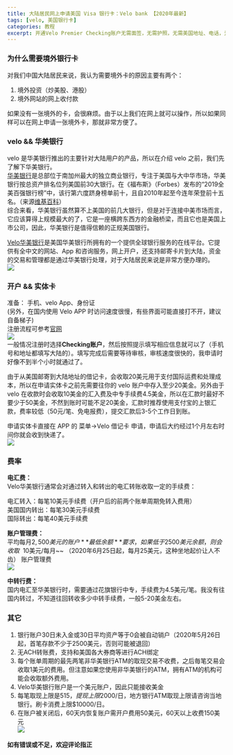 ```yaml
---
title: 大陆居民网上申请美国 Visa 银行卡：Velo bank 【2020年最新】
tags: [velo, 美国银行卡]
categories: 教程
excerpt: 开通Velo Premier Checking账户无需面签，无需护照，无需美国地址、电话，无开户费，无最低资金要求，免费办理。
---
```


### 为什么需要境外银行卡
对我们中国大陆居民来说，我认为需要境外卡的原因主要有两个： 
1. 境外投资（炒美股、港股）
2. 境外网站的网上收付款

如果没有一张境外的卡，会很麻烦。由于以上我们在网上就可以操作，所以如果同样可以在网上申请一张境外卡，那就非常方便了。

### velo && 华美银行
velo 是华美银行推出的主要针对大陆用户的产品，所以在介绍 velo 之前，我们先了解下华美银行。  
[华美银行](https://www.eastwestbank.com.cn/)是总部位于南加州最大的独立商业银行，专注于美国与大中华市场，华美银行按总资产排名位列美国前30大银行。在《福布斯》（Forbes）发布的“2019全美百强银行榜”中，该行第六度跻身榜单前十，且自2010年起至今连年荣登前十五名。（来源[维基百科](https://zh.wikipedia.org/wiki/%E5%8D%8E%E7%BE%8E%E9%93%B6%E8%A1%8C)）  
综合来看，华美银行虽然算不上美国的前几大银行，但是对于连接中美市场而言，它应该算得上规模最大的了，它是一座横跨东西方的金融桥梁，而且它也是美国上市公司，因此，华美银行是值得信赖的正规美国银行。

[Velo华美银行](https://www.velobank.com/cn.html)是美国华美银行所拥有的一个提供全球银行服务的在线平台。它提供有全中文的网站、App 和咨询服务，网上开户，还支持邮寄卡片到大陆，资金的交易和管理都是通过华美银行处理，对于大陆居民来说是非常方便办理的。  
![]({{site.url}}/downloads/velo/velo-info.png)  

### 开户 && 实体卡
准备： 手机、velo App、身份证  
(另外，在国内使用 Velo APP 时访问速度很慢，有些界面可能直接打不开，建议自备梯子)  
注册流程可参考[官网](https://www.velobank.com/cn.html)  
![]({{site.url}}/downloads/velo/apply.png)  
一般情况注册时选择**Checking账户**，然后按照提示填写相应信息就可以了（手机号和地址都填写大陆的）。填写完成后需要等待审核，审核速度很快的，我申请时好像不到半个小时就通过了。  

由于从美国邮寄到大陆地址的借记卡，会收取20美元用于支付国际运费和处理成本，所以在申请实体卡之前先需要往你的 velo 账户中存入至少20美金。另外由于 velo 在收款时会收取10美金的汇入费及中专手续费4.5美金，所以在汇款时最好不要少于50美金，不然到账时可能不足20美金，汇款时推荐使用支付宝的上银汇款，费率较低（50元/笔、免电报费），提交汇款后3-5个工作日到账。  

申请实体卡直接在 APP 的 菜单->Velo 借记卡 申请，申请后大约经过1个月左右时间你就会收到快递了。  
![]({{site.url}}/downloads/velo/velo_card.png)  

### 费率

**电汇费：**  
Velo华美银行通常会对通过转入和转出的电汇转账收取一定的手续费：

电汇转入：每笔10美元手续费（开户后的前两个账单周期免转入费用）  
美国国内转出：每笔30美元手续费  
国际转出：每笔40美元手续费  

**账户管理费：**  
平均每月$2,500美元的账户**最低余额**要求，如果低于2500美元余额，则会收取 ~~$10美元/每月~~ （2020年6月25日起，每月25美元，这种坐地起价让人不齿） 账户管理费  
![]({{site.url}}/downloads/velo/velo_new_01.jpeg)  

**中转行费：**  
国内电汇至华美银行时，需要通过花旗银行中专，手续费为4.5美元/笔。我没有往国内转过，不知道往回转收多少中转手续费，一般5-20美金左右。  


### 其它
1. 银行账户30日未入金或30日平均资产等于0会被自动销户（2020年5月26日起，首笔存款不少于2500美元，否则可能被退回）
2. 无ACH转账费，支持和美国各大券商等进行ACH绑定
3. 每个账单周期的最先两笔非华美银行ATM的取现交易不收费，之后毎笔交易会收取1美元的费用。但注意如果您使用非华美银行的ATM，拥有ATM的机构可能会收取额外费用。
4. Velo华美银行账户是一个美元账户，因此只能接收美金
5. 每笔取现上限是$515，提现上限$2000/日，地方银行ATM取现上限请咨询当地银行。刷卡消费上限$10000/日。
6. 在账户被关闭后，60天内恢复账户需开户费用50美元，60天以上收费150美元  
![]({{site.url}}/downloads/velo/velo_new_02.jpeg)  

**如有错误或不足，欢迎评论指正**







